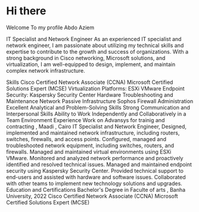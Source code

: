 # Hi there 
Welcome To my profile
Abdo Aziem 


IT Specialist and Network Engineer
As an experienced IT specialist and network engineer, I am passionate about utilizing my technical skills and expertise to contribute to the growth and success of organizations. With a strong background in Cisco networking, Microsoft solutions, and virtualization, I am well-equipped to design, implement, and maintain complex network infrastructure.

Skills
Cisco Certified Network Associate (CCNA)
Microsoft Certified Solutions Expert (MCSE)
Virtualization Platforms: ESXi VMware
Endpoint Security: Kaspersky Security Center
Hardware Troubleshooting and Maintenance
Network Passive Infrastructure
Sophos Firewall Administration
Excellent Analytical and Problem-Solving Skills
Strong Communication and Interpersonal Skills
Ability to Work Independently and Collaboratively in a Team Environment
Experience
Work on Advansys for trainig and contracting , Maadi , Cairo
IT Specialist and Network Engineer,
Designed, implemented and maintained network infrastructure, including routers, switches, firewalls, and access points.
Configured, managed and troubleshooted network equipment, including switches, routers, and firewalls.
Managed and maintained virtual environments using ESXi VMware.
Monitored and analyzed network performance and proactively identified and resolved technical issues.
Managed and maintained endpoint security using Kaspersky Security Center.
Provided technical support to end-users and assisted with hardware and software issues.
Collaborated with other teams to implement new technology solutions and upgrades.
Education and Certifications
Bachelor's Degree in Faculte of arts , Banha University, 2022
Cisco Certified Network Associate (CCNA)
Microsoft Certified Solutions Expert (MCSE)
